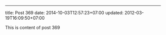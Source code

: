 ---
title: Post 369
date: 2014-10-03T12:57:23+07:00
updated: 2012-03-19T16:09:50+07:00

This is content of post 369